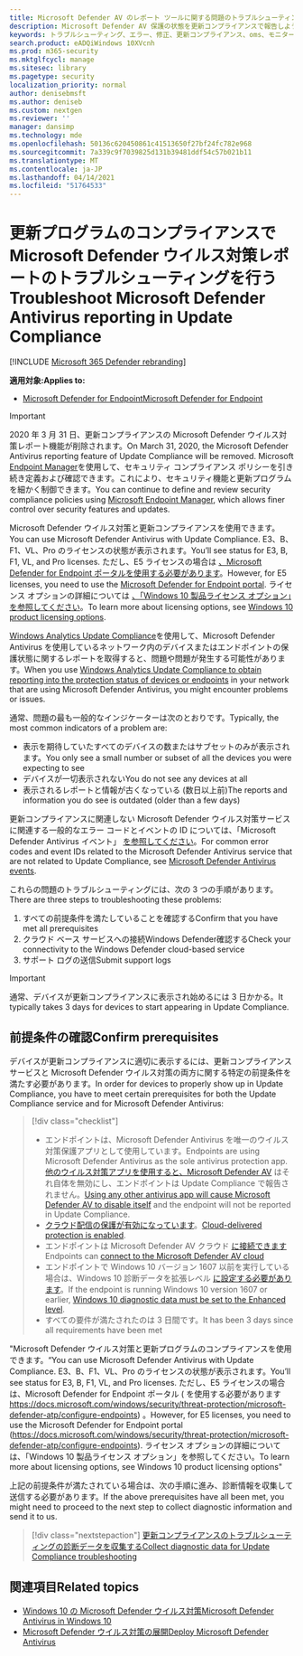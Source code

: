 ```yaml
---
title: Microsoft Defender AV のレポート ツールに関する問題のトラブルシューティング
description: Microsoft Defender AV 保護の状態を更新コンプライアンスで報告しようとするときに一般的な問題を特定して解決する
keywords: トラブルシューティング、エラー、修正、更新コンプライアンス、oms、モニター、レポート、Microsoft Defender AV
search.product: eADQiWindows 10XVcnh
ms.prod: m365-security
ms.mktglfcycl: manage
ms.sitesec: library
ms.pagetype: security
localization_priority: normal
author: denisebmsft
ms.author: deniseb
ms.custom: nextgen
ms.reviewer: ''
manager: dansimp
ms.technology: mde
ms.openlocfilehash: 50136c620450861c41513650f27bf24fc782e968
ms.sourcegitcommit: 7a339c9f7039825d131b39481ddf54c57b021b11
ms.translationtype: MT
ms.contentlocale: ja-JP
ms.lasthandoff: 04/14/2021
ms.locfileid: "51764533"
---
```

# <a name="troubleshoot-microsoft-defender-antivirus-reporting-in-update-compliance"></a><span data-ttu-id="d0352-104">更新プログラムのコンプライアンスで Microsoft Defender ウイルス対策レポートのトラブルシューティングを行う</span><span class="sxs-lookup"><span data-stu-id="d0352-104">Troubleshoot Microsoft Defender Antivirus reporting in Update Compliance</span></span>

[!INCLUDE [Microsoft 365 Defender rebranding](../../includes/microsoft-defender.md)]


<span data-ttu-id="d0352-105">**適用対象:**</span><span class="sxs-lookup"><span data-stu-id="d0352-105">**Applies to:**</span></span>

- [<span data-ttu-id="d0352-106">Microsoft Defender for Endpoint</span><span class="sxs-lookup"><span data-stu-id="d0352-106">Microsoft Defender for Endpoint</span></span>](/microsoft-365/security/defender-endpoint/)

> [!IMPORTANT]
> <span data-ttu-id="d0352-107">2020 年 3 月 31 日、更新コンプライアンスの Microsoft Defender ウイルス対策レポート機能が削除されます。</span><span class="sxs-lookup"><span data-stu-id="d0352-107">On March 31, 2020, the Microsoft Defender Antivirus reporting feature of Update Compliance will be removed.</span></span> <span data-ttu-id="d0352-108">Microsoft [Endpoint Manager](https://www.microsoft.com/microsoft-365/microsoft-endpoint-manager)を使用して、セキュリティ コンプライアンス ポリシーを引き続き定義および確認できます。これにより、セキュリティ機能と更新プログラムを細かく制御できます。</span><span class="sxs-lookup"><span data-stu-id="d0352-108">You can continue to define and review security compliance policies using [Microsoft Endpoint Manager](https://www.microsoft.com/microsoft-365/microsoft-endpoint-manager), which allows finer control over security features and updates.</span></span>

<span data-ttu-id="d0352-109">Microsoft Defender ウイルス対策と更新コンプライアンスを使用できます。</span><span class="sxs-lookup"><span data-stu-id="d0352-109">You can use Microsoft Defender Antivirus with Update Compliance.</span></span> <span data-ttu-id="d0352-110">E3、B、F1、VL、Pro のライセンスの状態が表示されます。</span><span class="sxs-lookup"><span data-stu-id="d0352-110">You’ll see status for E3, B, F1, VL, and Pro licenses.</span></span> <span data-ttu-id="d0352-111">ただし、E5 ライセンスの場合は [、Microsoft Defender for Endpoint ポータルを使用する必要があります](/windows/security/threat-protection/microsoft-defender-atp/configure-endpoints)。</span><span class="sxs-lookup"><span data-stu-id="d0352-111">However, for E5 licenses, you need to use the [Microsoft Defender for Endpoint portal](/windows/security/threat-protection/microsoft-defender-atp/configure-endpoints).</span></span> <span data-ttu-id="d0352-112">ライセンス オプションの詳細については [、「Windows 10 製品ライセンス オプション」を参照してください](https://www.microsoft.com/licensing/product-licensing/windows10.aspx)。</span><span class="sxs-lookup"><span data-stu-id="d0352-112">To learn more about licensing options, see [Windows 10 product licensing options](https://www.microsoft.com/licensing/product-licensing/windows10.aspx).</span></span>

<span data-ttu-id="d0352-113">[Windows Analytics Update Compliance](/windows/deployment/update/update-compliance-using#wdav-assessment)を使用して、Microsoft Defender Antivirus を使用しているネットワーク内のデバイスまたはエンドポイントの保護状態に関するレポートを取得すると、問題や問題が発生する可能性があります。</span><span class="sxs-lookup"><span data-stu-id="d0352-113">When you use [Windows Analytics Update Compliance to obtain reporting into the protection status of devices or endpoints](/windows/deployment/update/update-compliance-using#wdav-assessment) in your network that are using Microsoft Defender Antivirus, you might encounter problems or issues.</span></span>

<span data-ttu-id="d0352-114">通常、問題の最も一般的なインジケーターは次のとおりです。</span><span class="sxs-lookup"><span data-stu-id="d0352-114">Typically, the most common indicators of a problem are:</span></span>
- <span data-ttu-id="d0352-115">表示を期待していたすべてのデバイスの数またはサブセットのみが表示されます。</span><span class="sxs-lookup"><span data-stu-id="d0352-115">You only see a small number or subset of all the devices you were expecting to see</span></span>
- <span data-ttu-id="d0352-116">デバイスが一切表示されない</span><span class="sxs-lookup"><span data-stu-id="d0352-116">You do not see any devices at all</span></span>
- <span data-ttu-id="d0352-117">表示されるレポートと情報が古くなっている (数日以上前)</span><span class="sxs-lookup"><span data-stu-id="d0352-117">The reports and information you do see is outdated (older than a few days)</span></span>

<span data-ttu-id="d0352-118">更新コンプライアンスに関連しない Microsoft Defender ウイルス対策サービスに関連する一般的なエラー コードとイベントの ID については、「Microsoft Defender Antivirus イベント」 [を参照してください](troubleshoot-microsoft-defender-antivirus.md)。</span><span class="sxs-lookup"><span data-stu-id="d0352-118">For common error codes and event IDs related to the Microsoft Defender Antivirus service that are not related to Update Compliance, see [Microsoft Defender Antivirus events](troubleshoot-microsoft-defender-antivirus.md).</span></span> 

<span data-ttu-id="d0352-119">これらの問題のトラブルシューティングには、次の 3 つの手順があります。</span><span class="sxs-lookup"><span data-stu-id="d0352-119">There are three steps to troubleshooting these problems:</span></span>

1. <span data-ttu-id="d0352-120">すべての前提条件を満たしていることを確認する</span><span class="sxs-lookup"><span data-stu-id="d0352-120">Confirm that you have met all prerequisites</span></span>
2. <span data-ttu-id="d0352-121">クラウド ベース サービスへの接続Windows Defender確認する</span><span class="sxs-lookup"><span data-stu-id="d0352-121">Check your connectivity to the Windows Defender cloud-based service</span></span>
3. <span data-ttu-id="d0352-122">サポート ログの送信</span><span class="sxs-lookup"><span data-stu-id="d0352-122">Submit support logs</span></span>

>[!IMPORTANT]
><span data-ttu-id="d0352-123">通常、デバイスが更新コンプライアンスに表示され始めるには 3 日かかる。</span><span class="sxs-lookup"><span data-stu-id="d0352-123">It typically takes 3 days for devices to start appearing in Update Compliance.</span></span>


## <a name="confirm-prerequisites"></a><span data-ttu-id="d0352-124">前提条件の確認</span><span class="sxs-lookup"><span data-stu-id="d0352-124">Confirm prerequisites</span></span>

<span data-ttu-id="d0352-125">デバイスが更新コンプライアンスに適切に表示するには、更新コンプライアンス サービスと Microsoft Defender ウイルス対策の両方に関する特定の前提条件を満たす必要があります。</span><span class="sxs-lookup"><span data-stu-id="d0352-125">In order for devices to properly show up in Update Compliance, you have to meet certain prerequisites for both the Update Compliance service and for Microsoft Defender Antivirus:</span></span>

>[!div class="checklist"]
>- <span data-ttu-id="d0352-126">エンドポイントは、Microsoft Defender Antivirus を唯一のウイルス対策保護アプリとして使用しています。</span><span class="sxs-lookup"><span data-stu-id="d0352-126">Endpoints are using Microsoft Defender Antivirus as the sole antivirus protection app.</span></span> <span data-ttu-id="d0352-127">[他のウイルス対策アプリを使用すると、Microsoft Defender AV](microsoft-defender-antivirus-compatibility.md) はそれ自体を無効にし、エンドポイントは Update Compliance で報告されません。</span><span class="sxs-lookup"><span data-stu-id="d0352-127">[Using any other antivirus app will cause Microsoft Defender AV to disable itself](microsoft-defender-antivirus-compatibility.md) and the endpoint will not be reported in Update Compliance.</span></span>
> - <span data-ttu-id="d0352-128">[クラウド配信の保護が有効になっています](enable-cloud-protection-microsoft-defender-antivirus.md)。</span><span class="sxs-lookup"><span data-stu-id="d0352-128">[Cloud-delivered protection is enabled](enable-cloud-protection-microsoft-defender-antivirus.md).</span></span>
> - <span data-ttu-id="d0352-129">エンドポイントは Microsoft Defender AV クラウド [に接続できます](configure-network-connections-microsoft-defender-antivirus.md#validate-connections-between-your-network-and-the-cloud)</span><span class="sxs-lookup"><span data-stu-id="d0352-129">Endpoints can [connect to the Microsoft Defender AV cloud](configure-network-connections-microsoft-defender-antivirus.md#validate-connections-between-your-network-and-the-cloud)</span></span>
> - <span data-ttu-id="d0352-130">エンドポイントで Windows 10 バージョン 1607 以前を実行している場合は、Windows 10 診断データを拡張レベル [に設定する必要があります](/windows/configuration/configure-windows-diagnostic-data-in-your-organization#enhanced-level)。</span><span class="sxs-lookup"><span data-stu-id="d0352-130">If the endpoint is running Windows 10 version 1607 or earlier, [Windows 10 diagnostic data must be set to the Enhanced level](/windows/configuration/configure-windows-diagnostic-data-in-your-organization#enhanced-level).</span></span>
> - <span data-ttu-id="d0352-131">すべての要件が満たされたのは 3 日間です。</span><span class="sxs-lookup"><span data-stu-id="d0352-131">It has been 3 days since all requirements have been met</span></span>

<span data-ttu-id="d0352-132">"Microsoft Defender ウイルス対策と更新プログラムのコンプライアンスを使用できます。</span><span class="sxs-lookup"><span data-stu-id="d0352-132">“You can use Microsoft Defender Antivirus with Update Compliance.</span></span> <span data-ttu-id="d0352-133">E3、B、F1、VL、Pro のライセンスの状態が表示されます。</span><span class="sxs-lookup"><span data-stu-id="d0352-133">You’ll see status for E3, B, F1, VL, and Pro licenses.</span></span> <span data-ttu-id="d0352-134">ただし、E5 ライセンスの場合は、Microsoft Defender for Endpoint ポータル ( を使用する必要があります https://docs.microsoft.com/windows/security/threat-protection/microsoft-defender-atp/configure-endpoints) 。</span><span class="sxs-lookup"><span data-stu-id="d0352-134">However, for E5 licenses, you need to use the Microsoft Defender for Endpoint portal (https://docs.microsoft.com/windows/security/threat-protection/microsoft-defender-atp/configure-endpoints).</span></span> <span data-ttu-id="d0352-135">ライセンス オプションの詳細については、「Windows 10 製品ライセンス オプション」を参照してください。</span><span class="sxs-lookup"><span data-stu-id="d0352-135">To learn more about licensing options, see Windows 10 product licensing options"</span></span>

<span data-ttu-id="d0352-136">上記の前提条件が満たされている場合は、次の手順に進み、診断情報を収集して送信する必要があります。</span><span class="sxs-lookup"><span data-stu-id="d0352-136">If the above prerequisites have all been met, you might need to proceed to the next step to collect diagnostic information and send it to us.</span></span>

> [!div class="nextstepaction"]
> [<span data-ttu-id="d0352-137">更新コンプライアンスのトラブルシューティングの診断データを収集する</span><span class="sxs-lookup"><span data-stu-id="d0352-137">Collect diagnostic data for Update Compliance troubleshooting</span></span>](collect-diagnostic-data.md)  

## <a name="related-topics"></a><span data-ttu-id="d0352-138">関連項目</span><span class="sxs-lookup"><span data-stu-id="d0352-138">Related topics</span></span>

- [<span data-ttu-id="d0352-139">Windows 10 の Microsoft Defender ウイルス対策</span><span class="sxs-lookup"><span data-stu-id="d0352-139">Microsoft Defender Antivirus in Windows 10</span></span>](microsoft-defender-antivirus-in-windows-10.md)
- [<span data-ttu-id="d0352-140">Microsoft Defender ウイルス対策の展開</span><span class="sxs-lookup"><span data-stu-id="d0352-140">Deploy Microsoft Defender Antivirus</span></span>](deploy-manage-report-microsoft-defender-antivirus.md)
